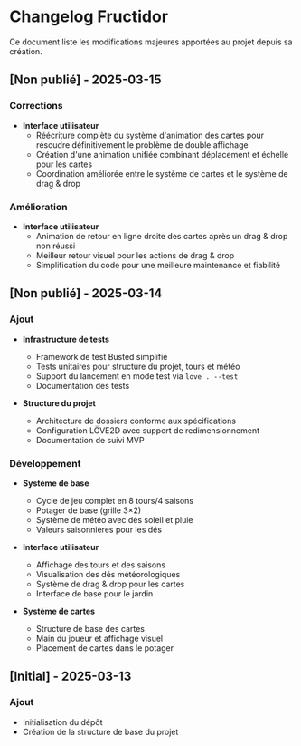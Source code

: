 # Changelog Fructidor

Ce document liste les modifications majeures apportées au projet depuis sa création.

## [Non publié] - 2025-03-15

### Corrections
- **Interface utilisateur**
  - Réécriture complète du système d'animation des cartes pour résoudre définitivement le problème de double affichage
  - Création d'une animation unifiée combinant déplacement et échelle pour les cartes
  - Coordination améliorée entre le système de cartes et le système de drag & drop

### Amélioration
- **Interface utilisateur**
  - Animation de retour en ligne droite des cartes après un drag & drop non réussi
  - Meilleur retour visuel pour les actions de drag & drop
  - Simplification du code pour une meilleure maintenance et fiabilité

## [Non publié] - 2025-03-14

### Ajout
- **Infrastructure de tests**
  - Framework de test Busted simplifié
  - Tests unitaires pour structure du projet, tours et météo
  - Support du lancement en mode test via `love . --test`
  - Documentation des tests

- **Structure du projet**
  - Architecture de dossiers conforme aux spécifications
  - Configuration LÖVE2D avec support de redimensionnement
  - Documentation de suivi MVP

### Développement
- **Système de base**
  - Cycle de jeu complet en 8 tours/4 saisons
  - Potager de base (grille 3×2)
  - Système de météo avec dés soleil et pluie
  - Valeurs saisonnières pour les dés

- **Interface utilisateur**
  - Affichage des tours et des saisons
  - Visualisation des dés météorologiques
  - Système de drag & drop pour les cartes
  - Interface de base pour le jardin

- **Système de cartes**
  - Structure de base des cartes
  - Main du joueur et affichage visuel
  - Placement de cartes dans le potager

## [Initial] - 2025-03-13

### Ajout
- Initialisation du dépôt
- Création de la structure de base du projet
